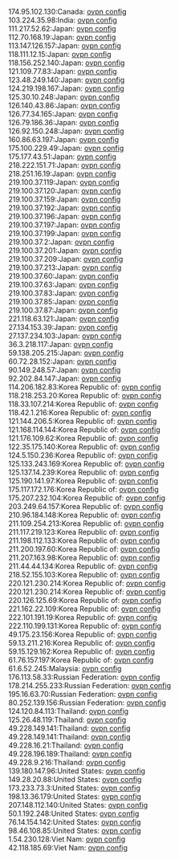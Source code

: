 174.95.102.130:Canada: [ovpn config](vpn/174_95_102_130.ovpn)  
103.224.35.98:India: [ovpn config](vpn/103_224_35_98.ovpn)  
111.217.52.62:Japan: [ovpn config](vpn/111_217_52_62.ovpn)  
112.70.168.19:Japan: [ovpn config](vpn/112_70_168_19.ovpn)  
113.147.126.157:Japan: [ovpn config](vpn/113_147_126_157.ovpn)  
118.111.12.15:Japan: [ovpn config](vpn/118_111_12_15.ovpn)  
118.156.252.140:Japan: [ovpn config](vpn/118_156_252_140.ovpn)  
121.109.77.83:Japan: [ovpn config](vpn/121_109_77_83.ovpn)  
123.48.249.140:Japan: [ovpn config](vpn/123_48_249_140.ovpn)  
124.219.198.167:Japan: [ovpn config](vpn/124_219_198_167.ovpn)  
125.30.10.248:Japan: [ovpn config](vpn/125_30_10_248.ovpn)  
126.140.43.86:Japan: [ovpn config](vpn/126_140_43_86.ovpn)  
126.77.34.165:Japan: [ovpn config](vpn/126_77_34_165.ovpn)  
126.79.186.36:Japan: [ovpn config](vpn/126_79_186_36.ovpn)  
126.92.150.248:Japan: [ovpn config](vpn/126_92_150_248.ovpn)  
160.86.63.197:Japan: [ovpn config](vpn/160_86_63_197.ovpn)  
175.100.229.49:Japan: [ovpn config](vpn/175_100_229_49.ovpn)  
175.177.43.51:Japan: [ovpn config](vpn/175_177_43_51.ovpn)  
218.222.151.71:Japan: [ovpn config](vpn/218_222_151_71.ovpn)  
218.251.16.19:Japan: [ovpn config](vpn/218_251_16_19.ovpn)  
219.100.37.119:Japan: [ovpn config](vpn/219_100_37_119.ovpn)  
219.100.37.120:Japan: [ovpn config](vpn/219_100_37_120.ovpn)  
219.100.37.159:Japan: [ovpn config](vpn/219_100_37_159.ovpn)  
219.100.37.192:Japan: [ovpn config](vpn/219_100_37_192.ovpn)  
219.100.37.196:Japan: [ovpn config](vpn/219_100_37_196.ovpn)  
219.100.37.197:Japan: [ovpn config](vpn/219_100_37_197.ovpn)  
219.100.37.199:Japan: [ovpn config](vpn/219_100_37_199.ovpn)  
219.100.37.2:Japan: [ovpn config](vpn/219_100_37_2.ovpn)  
219.100.37.201:Japan: [ovpn config](vpn/219_100_37_201.ovpn)  
219.100.37.209:Japan: [ovpn config](vpn/219_100_37_209.ovpn)  
219.100.37.213:Japan: [ovpn config](vpn/219_100_37_213.ovpn)  
219.100.37.60:Japan: [ovpn config](vpn/219_100_37_60.ovpn)  
219.100.37.63:Japan: [ovpn config](vpn/219_100_37_63.ovpn)  
219.100.37.83:Japan: [ovpn config](vpn/219_100_37_83.ovpn)  
219.100.37.85:Japan: [ovpn config](vpn/219_100_37_85.ovpn)  
219.100.37.87:Japan: [ovpn config](vpn/219_100_37_87.ovpn)  
221.118.63.121:Japan: [ovpn config](vpn/221_118_63_121.ovpn)  
27.134.153.39:Japan: [ovpn config](vpn/27_134_153_39.ovpn)  
27.137.234.103:Japan: [ovpn config](vpn/27_137_234_103.ovpn)  
36.3.218.117:Japan: [ovpn config](vpn/36_3_218_117.ovpn)  
59.138.205.215:Japan: [ovpn config](vpn/59_138_205_215.ovpn)  
60.72.28.152:Japan: [ovpn config](vpn/60_72_28_152.ovpn)  
90.149.248.57:Japan: [ovpn config](vpn/90_149_248_57.ovpn)  
92.202.84.147:Japan: [ovpn config](vpn/92_202_84_147.ovpn)  
114.206.182.83:Korea Republic of: [ovpn config](vpn/114_206_182_83.ovpn)  
118.218.253.20:Korea Republic of: [ovpn config](vpn/118_218_253_20.ovpn)  
118.33.107.214:Korea Republic of: [ovpn config](vpn/118_33_107_214.ovpn)  
118.42.1.216:Korea Republic of: [ovpn config](vpn/118_42_1_216.ovpn)  
121.144.206.5:Korea Republic of: [ovpn config](vpn/121_144_206_5.ovpn)  
121.168.114.144:Korea Republic of: [ovpn config](vpn/121_168_114_144.ovpn)  
121.176.109.62:Korea Republic of: [ovpn config](vpn/121_176_109_62.ovpn)  
122.35.175.140:Korea Republic of: [ovpn config](vpn/122_35_175_140.ovpn)  
124.5.150.236:Korea Republic of: [ovpn config](vpn/124_5_150_236.ovpn)  
125.133.243.169:Korea Republic of: [ovpn config](vpn/125_133_243_169.ovpn)  
125.137.14.239:Korea Republic of: [ovpn config](vpn/125_137_14_239.ovpn)  
125.190.141.97:Korea Republic of: [ovpn config](vpn/125_190_141_97.ovpn)  
175.117.172.176:Korea Republic of: [ovpn config](vpn/175_117_172_176.ovpn)  
175.207.232.104:Korea Republic of: [ovpn config](vpn/175_207_232_104.ovpn)  
203.249.64.157:Korea Republic of: [ovpn config](vpn/203_249_64_157.ovpn)  
210.96.184.148:Korea Republic of: [ovpn config](vpn/210_96_184_148.ovpn)  
211.109.254.213:Korea Republic of: [ovpn config](vpn/211_109_254_213.ovpn)  
211.117.219.123:Korea Republic of: [ovpn config](vpn/211_117_219_123.ovpn)  
211.198.112.133:Korea Republic of: [ovpn config](vpn/211_198_112_133.ovpn)  
211.200.197.60:Korea Republic of: [ovpn config](vpn/211_200_197_60.ovpn)  
211.207.163.98:Korea Republic of: [ovpn config](vpn/211_207_163_98.ovpn)  
211.44.44.134:Korea Republic of: [ovpn config](vpn/211_44_44_134.ovpn)  
218.52.155.103:Korea Republic of: [ovpn config](vpn/218_52_155_103.ovpn)  
220.121.230.214:Korea Republic of: [ovpn config](vpn/220_121_230_214.ovpn)  
220.121.230.214:Korea Republic of: [ovpn config](vpn/220_121_230_214.ovpn)  
220.126.125.69:Korea Republic of: [ovpn config](vpn/220_126_125_69.ovpn)  
221.162.22.109:Korea Republic of: [ovpn config](vpn/221_162_22_109.ovpn)  
222.101.191.19:Korea Republic of: [ovpn config](vpn/222_101_191_19.ovpn)  
222.110.199.131:Korea Republic of: [ovpn config](vpn/222_110_199_131.ovpn)  
49.175.23.156:Korea Republic of: [ovpn config](vpn/49_175_23_156.ovpn)  
59.13.211.216:Korea Republic of: [ovpn config](vpn/59_13_211_216.ovpn)  
59.15.129.162:Korea Republic of: [ovpn config](vpn/59_15_129_162.ovpn)  
61.76.157.197:Korea Republic of: [ovpn config](vpn/61_76_157_197.ovpn)  
61.6.52.245:Malaysia: [ovpn config](vpn/61_6_52_245.ovpn)  
176.113.58.33:Russian Federation: [ovpn config](vpn/176_113_58_33.ovpn)  
178.214.255.233:Russian Federation: [ovpn config](vpn/178_214_255_233.ovpn)  
195.16.63.70:Russian Federation: [ovpn config](vpn/195_16_63_70.ovpn)  
80.252.139.156:Russian Federation: [ovpn config](vpn/80_252_139_156.ovpn)  
124.120.84.113:Thailand: [ovpn config](vpn/124_120_84_113.ovpn)  
125.26.48.119:Thailand: [ovpn config](vpn/125_26_48_119.ovpn)  
49.228.149.141:Thailand: [ovpn config](vpn/49_228_149_141.ovpn)  
49.228.149.141:Thailand: [ovpn config](vpn/49_228_149_141.ovpn)  
49.228.16.21:Thailand: [ovpn config](vpn/49_228_16_21.ovpn)  
49.228.196.189:Thailand: [ovpn config](vpn/49_228_196_189.ovpn)  
49.228.9.216:Thailand: [ovpn config](vpn/49_228_9_216.ovpn)  
139.180.147.96:United States: [ovpn config](vpn/139_180_147_96.ovpn)  
149.28.20.88:United States: [ovpn config](vpn/149_28_20_88.ovpn)  
173.233.73.3:United States: [ovpn config](vpn/173_233_73_3.ovpn)  
198.13.36.179:United States: [ovpn config](vpn/198_13_36_179.ovpn)  
207.148.112.140:United States: [ovpn config](vpn/207_148_112_140.ovpn)  
50.1.192.248:United States: [ovpn config](vpn/50_1_192_248.ovpn)  
76.14.154.142:United States: [ovpn config](vpn/76_14_154_142.ovpn)  
98.46.108.85:United States: [ovpn config](vpn/98_46_108_85.ovpn)  
1.54.230.128:Viet Nam: [ovpn config](vpn/1_54_230_128.ovpn)  
42.118.185.69:Viet Nam: [ovpn config](vpn/42_118_185_69.ovpn)  
